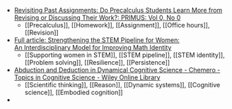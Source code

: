 - [Revisiting Past Assignments: Do Precalculus Students Learn More from Revising or Discussing Their Work?: PRIMUS: Vol 0, No 0](https://www.tandfonline.com/doi/abs/10.1080/10511970.2023.2250764)
	- [[Precalculus]], [[Homework]], [[Assignment]], [[Office hours]], [[Revision]]
- [Full article: Strengthening the STEM Pipeline for Women: An Interdisciplinary Model for Improving Math Identity](https://www.tandfonline.com/doi/full/10.1080/10511970.2022.2032506)
	- [[Supporting women in STEM]], [[STEM pipeline]], [[STEM identity]], [[Problem solving]], [[Resilience]], [[Persistence]]
- [Abduction and Deduction in Dynamical Cognitive Science - Chemero - Topics in Cognitive Science - Wiley Online Library](https://onlinelibrary.wiley.com/doi/full/10.1111/tops.12692)
	- [[Scientific thinking]], [[Reason]], [[Dynamic systems]], [[Cognitive science]], [[Embodied cognition]]
-